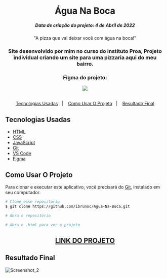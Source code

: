 <h1 align="center">
  Água Na Boca
</h1>
<h5 align="center">Data de criação do projeto: 4 de Abril de 2022</h5>

<p align="center">"A pizza que vai deixar você com água na boca!"</blockquote>

<h3 align="center">   
Site desenvolvido por mim no curso do instituto Proa, Projeto individual criando um site para uma pizzaria aqui do meu bairro.
</h3>

<div align="center">
  <h3>Figma do projeto:</h3>
  <a href = "https://www.figma.com/file/m8MkHDAPMnGKR24nlzhnck/%C3%81gua-na-Boca?node-id=0%3A1"><img src="https://img.shields.io/badge/figma-%23F24E1E.svg?style=for-the-badge&logo=figma&logoColor=white" target="_blank"></a>
</div>

<br />

<p align="center">
  <a href="#Tecnologias-Usadas">Tecnologias Usadas</a>&nbsp;&nbsp;&nbsp;|&nbsp;&nbsp;&nbsp;
  <a href="#Como-Usar-O-Projeto">Como Usar O Projeto</a>&nbsp;&nbsp;&nbsp;|&nbsp;&nbsp;&nbsp;
  <a href="#Resultado-Final">Resultado Final</a>
</p>

## Tecnologias Usadas

- [HTML](https://developer.mozilla.org/pt-BR/docs/Web/HTML)
- [CSS](https://developer.mozilla.org/pt-BR/docs/Web/CSS)
- [JavaScript](https://developer.mozilla.org/pt-BR/docs/Web/JavaScript)
- [Git](https://git-scm.com/docs)
- [VS Code](https://code.visualstudio.com/)
- [Figma](https://figma.com/)

## Como Usar O Projeto
Para clonar e executar este aplicativo, você precisará do [Git](https://git-scm.com), instalado em seu computador.

```bash
# Clone esse repositório
$ git clone https://github.com/ibrunoc/Agua-Na-Boca.git

# Abra o repositório

# Abra o .html para ver o projeto
```

<div align="center">
  <h2><a href="https://agua-na-boca.vercel.app/">LINK DO PROJETO</a></h2>
</div>

## Resultado Final

![Screenshot_2](https://user-images.githubusercontent.com/68878579/163184622-0659205a-e34c-4d8a-ae89-e161627c49f8.png)
